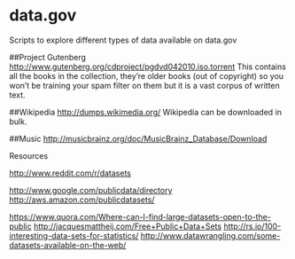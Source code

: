 data.gov
========

Scripts to explore different types of data available on data.gov

##Project Gutenberg
http://www.gutenberg.org/cdproject/pgdvd042010.iso.torrent
This contains all the books in the collection, they’re older books (out of copyright) so you won’t be training your
spam filter on them but it is a vast corpus of written text.

##Wikipedia
http://dumps.wikimedia.org/
Wikipedia can be downloaded in bulk.


##Music
http://musicbrainz.org/doc/MusicBrainz_Database/Download



Resources

http://www.reddit.com/r/datasets

http://www.google.com/publicdata/directory
http://aws.amazon.com/publicdatasets/

https://www.quora.com/Where-can-I-find-large-datasets-open-to-the-public
http://jacquesmattheij.com/Free+Public+Data+Sets
http://rs.io/100-interesting-data-sets-for-statistics/
http://www.datawrangling.com/some-datasets-available-on-the-web/